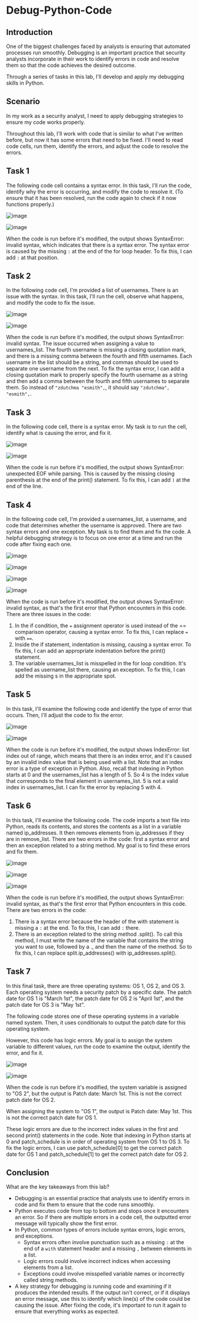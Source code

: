 # Debug-Python-Code

<h2>Introduction</h2>

One of the biggest challenges faced by analysts is ensuring that automated processes run smoothly. Debugging is an important practice that security analysts incorporate in their work to identify errors in code and resolve them so that the code achieves the desired outcome.

Through a series of tasks in this lab, I'll develop and apply my debugging skills in Python.

<h2>Scenario</h2>

In my work as a security analyst, I need to apply debugging strategies to ensure my code works properly.

Throughout this lab, I'll work with code that is similar to what I've written before, but now it has some errors that need to be fixed. I'll need to read code cells, run them, identify the errors, and adjust the code to resolve the errors.

<h2>Task 1</h2>

The following code cell contains a syntax error. In this task, I'll run the code, identify why the error is occurring, and modify the code to resolve it. (To ensure that it has been resolved, run the code again to check if it now functions properly.)

![image](https://github.com/n8som/Debug-Python-Code/assets/110139109/1e5dd6a1-d814-4e84-b430-1a1f273c8f32)

![image](https://github.com/n8som/Debug-Python-Code/assets/110139109/e8017c89-7e98-446b-b9d0-31021cd74f2c)

When the code is run before it's modified, the output shows SyntaxError: invalid syntax, which indicates that there is a syntax error. The syntax error is caused by the missing ```:``` at the end of the for loop header. To fix this, I can add ```:``` at that position.

<h2>Task 2</h2>

In the following code cell, I'm provided a list of usernames. There is an issue with the syntax. In this task, I'll run the cell, observe what happens, and modify the code to fix the issue.

![image](https://github.com/n8som/Debug-Python-Code/assets/110139109/2ae8c664-6751-4fb6-b9b8-d572985cb456)

![image](https://github.com/n8som/Debug-Python-Code/assets/110139109/06c7044b-e7bc-4b46-a64e-fb008a5b665b)

When the code is run before it's modified, the output shows SyntaxError: invalid syntax. The issue occurred when assigning a value to usernames_list. The fourth username is missing a closing quotation mark, and there is a missing comma between the fourth and fifth usernames. Each username in the list should be a string, and commas should be used to separate one username from the next. To fix the syntax error, I can add a closing quotation mark to properly specify the fourth username as a string and then add a comma between the fourth and fifth usernames to separate them. So instead of ```"zdutchma "esmith",```, it should say ```"zdutchma", "esmith",```.

<h2>Task 3</h2>

In the following code cell, there is a syntax error. My task is to run the cell, identify what is causing the error, and fix it.

![image](https://github.com/n8som/Debug-Python-Code/assets/110139109/23cdb5e3-36e0-4a19-8cd0-f5e22367ef50)

![image](https://github.com/n8som/Debug-Python-Code/assets/110139109/c073fc10-a3ff-4400-bbd9-8543c3b01496)

When the code is run before it's modified, the output shows SyntaxError: unexpected EOF while parsing. This is caused by the missing closing parenthesis at the end of the print() statement. To fix this, I can add ```)``` at the end of the line.

<h2>Task 4</h2>

In the following code cell, I'm provided a usernames_list, a username, and code that determines whether the username is approved. There are two syntax errors and one exception. My task is to find them and fix the code. A helpful debugging strategy is to focus on one error at a time and run the code after fixing each one.

![image](https://github.com/n8som/Debug-Python-Code/assets/110139109/fe70ba2c-2263-43e5-8adc-b82f60eba16f)

![image](https://github.com/n8som/Debug-Python-Code/assets/110139109/f241db71-251d-4efb-b540-cde9e6185be3)

![image](https://github.com/n8som/Debug-Python-Code/assets/110139109/e4c883ab-88fa-4df5-a18c-1b38955adabd)

![image](https://github.com/n8som/Debug-Python-Code/assets/110139109/f55b9606-90a5-43ac-83e0-50252a27106d)

When the code is run before it's modified, the output shows SyntaxError: invalid syntax, as that's the first error that Python encounters in this code. There are three issues in the code:

1. In the if condition, the ```=``` assignment operator is used instead of the == comparison operator, causing a syntax error. To fix this, I can replace ```=``` with ```==```.
2. Inside the if statement, indentation is missing, causing a syntax error. To fix this, I can add an appropriate indentation before the print() statement.
3. The variable usernames_list is misspelled in the for loop condition. It's spelled as username_list there, causing an exception. To fix this, I can add the missing s in the appropriate spot.

<h2>Task 5</h2>

In this task, I'll examine the following code and identify the type of error that occurs. Then, I'll adjust the code to fix the error.

![image](https://github.com/n8som/Debug-Python-Code/assets/110139109/a93cb9f6-850f-4dcd-b762-302a52bbd762)

![image](https://github.com/n8som/Debug-Python-Code/assets/110139109/3ccdd6a9-48d2-4a14-9c56-7ded7404989b)

When the code is run before it's modified, the output shows IndexError: list index out of range, which means that there is an index error, and it's caused by an invalid index value that is being used with a list. Note that an index error is a type of exception in Python. Also, recall that indexing in Python starts at 0 and the usernames_list has a length of 5. So 4 is the index value that corresponds to the final element in usernames_list. 5 is not a valid index in usernames_list. I can fix the error by replacing 5 with 4.

<h2>Task 6</h2>

In this task, I'll examine the following code. The code imports a text file into Python, reads its contents, and stores the contents as a list in a variable named ip_addresses. It then removes elements from ip_addresses if they are in remove_list. There are two errors in the code: first a syntax error and then an exception related to a string method. My goal is to find these errors and fix them.

![image](https://github.com/n8som/Debug-Python-Code/assets/110139109/3048a336-183d-4279-b884-88039f2b3148)

![image](https://github.com/n8som/Debug-Python-Code/assets/110139109/179b14cd-fea2-43a8-8a0d-a2d4a312839e)

![image](https://github.com/n8som/Debug-Python-Code/assets/110139109/a54e39a6-5c2c-47d5-bfba-a749292088cf)

When the code is run before it's modified, the output shows SyntaxError: invalid syntax, as that's the first error that Python encounters in this code. There are two errors in the code:

1. There is a syntax error because the header of the with statement is missing a ```:``` at the end. To fix this, I can add ```:``` there.
2. There is an exception related to the string method .split(). To call this method, I must write the name of the variable that contains the string you want to use, followed by a ., and then the name of the method. So to fix this, I can replace split.ip_addresses() with ip_addresses.split().

<h2>Task 7</h2>

In this final task, there are three operating systems: OS 1, OS 2, and OS 3. Each operating system needs a security patch by a specific date. The patch date for OS 1 is "March 1st", the patch date for OS 2 is "April 1st", and the patch date for OS 3 is "May 1st".

The following code stores one of these operating systems in a variable named system. Then, it uses conditionals to output the patch date for this operating system.

However, this code has logic errors. My goal is to assign the system variable to different values, run the code to examine the output, identify the error, and fix it.

![image](https://github.com/n8som/Debug-Python-Code/assets/110139109/aff2002e-0879-4350-a7e6-dcee71671041)

![image](https://github.com/n8som/Debug-Python-Code/assets/110139109/fde11ab7-1683-4c5d-a170-6cfa0bb80b90)

When the code is run before it's modified, the system variable is assigned to "OS 2", but the output is Patch date: March 1st. This is not the correct patch date for OS 2.

When assigning the system to "OS 1", the output is Patch date: May 1st. This is not the correct patch date for OS 1.

These logic errors are due to the incorrect index values in the first and second print() statements in the code. Note that indexing in Python starts at 0 and patch_schedule is in order of operating system from OS 1 to OS 3. To fix the logic errors, I can use patch_schedule[0] to get the correct patch date for OS 1 and patch_schedule[1] to get the correct patch date for OS 2.

<h2>Conclusion</h2>

What are the key takeaways from this lab?

- Debugging is an essential practice that analysts use to identify errors in code and fix them to ensure that the code runs smoothly.
- Python executes code from top to bottom and stops once it encounters an error. So if there are multiple errors in a code cell, the outputted error message will typically show the first error.
- In Python, common types of errors include syntax errors, logic errors, and exceptions.
  - Syntax errors often involve punctuation such as a missing ```:``` at the end of a ```with``` statement header and a missing ```,``` between elements in a list.
  - Logic errors could involve incorrect indices when accessing elements from a list.
  - Exceptions could involve misspelled variable names or incorrectly called string methods.
- A key strategy for debugging is running code and examining if it produces the intended results. If the output isn't correct, or if it displays an error message, use this to identify which line(s) of the code could be causing the issue. After fixing the code, it's important to run it again to ensure that everything works as expected.
